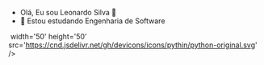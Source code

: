 - Olá, Eu sou Leonardo Silva 👋
- 🌱 Estou estudando Engenharia de Software




<img> width='50' height='50' src='https://cnd.jsdelivr.net/gh/devicons/icons/pythin/python-original.svg' />
